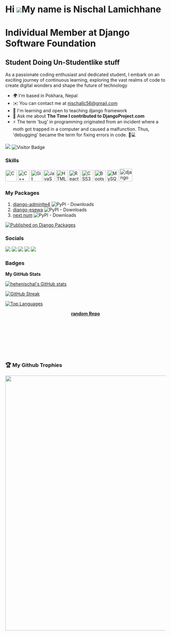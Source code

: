 Hi ![](https://user-images.githubusercontent.com/18350557/176309783-0785949b-9127-417c-8b55-ab5a4333674e.gif)My name is Nischal Lamichhane 
=====================================================================================================================================

# Individual Member at Django Software Foundation
Student Doing Un-Studentlike stuff
--------------------------------------

As a passionate coding enthusiast and dedicated student, I embark on an exciting journey of continuous learning, exploring the vast realms of code to create digital wonders and shape the future of technology

* 🌍  I'm based in Pokhara, Nepal
* ✉️  You can contact me at [nischallc56@gmail.com](mailto:nischallc56@gmail.com)
* 🧠  I'm learning and open to teaching django framework
*  💬 Ask me about **The Time I contributed to DjangoProject.com**
* ⚡  The term 'bug' in programming originated from an incident where a moth got trapped in a computer and caused a malfunction. Thus, 'debugging' became the term for fixing errors in code. 🐛💻

<a href="https://www.github.com/hehenischal" target="_blank" rel="noreferrer"><img
src="https://img.shields.io/github/followers/hehenischal?logo=github&style=for-the-badge&color=0891b2&labelColor=000000" /></a>
![Visitor Badge](https://komarev.com/ghpvc/?username=hehenischal&color=blue)


### Skills


<p align="left">
<a href="https://docs.microsoft.com/en-us/cpp/?view=msvc-170" target="_blank" rel="noreferrer"><img src="https://raw.githubusercontent.com/danielcranney/readme-generator/main/public/icons/skills/c-colored.svg" width="36" height="36" alt="C" /></a>
<a href="https://docs.microsoft.com/en-us/cpp/?view=msvc-170" target="_blank" rel="noreferrer"><img src="https://raw.githubusercontent.com/danielcranney/readme-generator/main/public/icons/skills/cplusplus-colored.svg" width="36" height="36" alt="C++" /></a>
<a href="https://git-scm.com/" target="_blank" rel="noreferrer"><img src="https://raw.githubusercontent.com/danielcranney/readme-generator/main/public/icons/skills/git-colored.svg" width="36" height="36" alt="Git" /></a>
<a href="https://developer.mozilla.org/en-US/docs/Web/JavaScript" target="_blank" rel="noreferrer"><img src="https://raw.githubusercontent.com/danielcranney/readme-generator/main/public/icons/skills/javascript-colored.svg" width="36" height="36" alt="JavaScript" /></a>
<a href="https://developer.mozilla.org/en-US/docs/Glossary/HTML5" target="_blank" rel="noreferrer"><img src="https://raw.githubusercontent.com/danielcranney/readme-generator/main/public/icons/skills/html5-colored.svg" width="36" height="36" alt="HTML5" /></a>
<a href="https://reactjs.org/" target="_blank" rel="noreferrer"><img src="https://raw.githubusercontent.com/danielcranney/readme-generator/main/public/icons/skills/react-colored.svg" width="36" height="36" alt="React" /></a>
<a href="https://www.w3.org/TR/CSS/#css" target="_blank" rel="noreferrer"><img src="https://raw.githubusercontent.com/danielcranney/readme-generator/main/public/icons/skills/css3-colored.svg" width="36" height="36" alt="CSS3" /></a>
<a href="https://getbootstrap.com/" target="_blank" rel="noreferrer"><img src="https://raw.githubusercontent.com/danielcranney/readme-generator/main/public/icons/skills/bootstrap-colored.svg" width="36" height="36" alt="Bootstrap" /></a>
<a href="https://www.mysql.com/" target="_blank" rel="noreferrer"><img src="https://raw.githubusercontent.com/danielcranney/readme-generator/main/public/icons/skills/mysql-colored.svg" width="36" height="36" alt="MySQL" /></a>
<a href="https://www.djangoproject.com/" target="_blank" rel="noreferrer"> <img src="https://cdn.worldvectorlogo.com/logos/django.svg" alt="django" width="40" height="40"/> </a> 
</p>

### My Packages 
1. [django-adminlte4](https://github.com/hehenischal/django-adminlte4)
![PyPI - Downloads](https://img.shields.io/pypi/dm/django-adminlte4)
2. [django-esewa](https://github.com/hehenischal/django-esewa)
![PyPI - Downloads](https://img.shields.io/pypi/dm/django-esewa)
3. [next num](https://github.com/hehenischal/next-num-package)
![PyPI - Downloads](https://img.shields.io/pypi/dm/nextnum)

[![Published on Django Packages](https://img.shields.io/badge/Published%20on-Django%20Packages-0c3c26)](https://djangopackages.org/packages/p/django-esewa/)


### Socials
![](http://github-profile-summary-cards.vercel.app/api/cards/profile-details?username=hehenischal&theme=github_dark)
![](http://github-profile-summary-cards.vercel.app/api/cards/repos-per-language?username=hehenischal&theme=github_dark)
![](http://github-profile-summary-cards.vercel.app/api/cards/most-commit-language?username=hehenischal&theme=github_dark)
![](http://github-profile-summary-cards.vercel.app/api/cards/stats?username=hehenischal&theme=github_dark)
![](http://github-profile-summary-cards.vercel.app/api/cards/productive-time?username=hehenischal&theme=github_dark&utcOffset=8)


### Badges

<b>My GitHub Stats</b>

<a href="http://www.github.com/hehenischal"><img src="https://github-readme-stats.vercel.app/api?username=hehenischal&show_icons=true&hide=&count_private=true&title_color=0891b2&text_color=ffffff&icon_color=0891b2&bg_color=000000&hide_border=true&show_icons=true" alt="hehenischal's GitHub stats" /></a>

[![GitHub Streak](https://github-readme-streak-stats.herokuapp.com?user=hehenischal&theme=dark)](https://git.io/streak-stats)



<a href="https://github.com/hehenischal" align="left"><img src="https://github-readme-stats.vercel.app/api/top-langs/?username=hehenischal&langs_count=10&title_color=0891b2&text_color=ffffff&icon_color=0891b2&bg_color=000000&hide_border=true&locale=en&custom_title=Top%20%Languages" alt="Top Languages" /></a>



<div width="100%" align="center">
<a href="https://github.com/hehenischal/license-plate-reader" align="left">
  <b>random Repo</b>
</a></div><br /><br /><br /><br /><br /><br /><br />

### 🏆 My Github Trophies


  <a href="https://github.com/hehenischal?tab=repositories"><img width="800px" src="https://github-profile-trophy.vercel.app/?username=hehenischal&column=8&theme=discord&no-frame=true"/></a>

